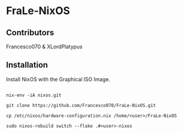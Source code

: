 # FraLe-NixOS

## Contributors
Francesco070 &amp; XLordPlatypus

## Installation

Install NixOS with the Graphical ISO Image.

```shell

nix-env -iA nixos.git

git clone https://github.com/Francesco070/FraLe-NixOS.git

cp /etc/nixos/hardware-configuration.nix /home/<user>/FraLe-NixOS

sudo nixos-rebuild switch --flake .#<user>-nixos

```



